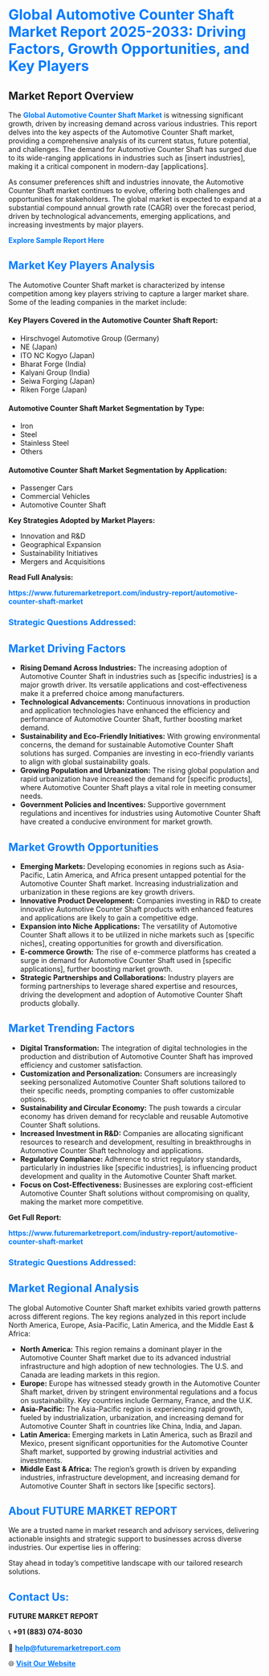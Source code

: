<h1 style="color: #007BFF;">Global Automotive Counter Shaft Market Report 2025-2033: Driving Factors, Growth Opportunities, and Key Players</h1>

<section id="overview">
<h2>Market Report Overview</h2>
<p>The <a href="https://www.futuremarketreport.com/industry-report/automotive-counter-shaft-market" style="color: #007BFF; text-decoration: none;"><strong>Global Automotive Counter Shaft Market</strong></a> is witnessing significant growth, driven by increasing demand across various industries. This report delves into the key aspects of the Automotive Counter Shaft market, providing a comprehensive analysis of its current status, future potential, and challenges. The demand for Automotive Counter Shaft has surged due to its wide-ranging applications in industries such as [insert industries], making it a critical component in modern-day [applications].</p>
<p>As consumer preferences shift and industries innovate, the Automotive Counter Shaft market continues to evolve, offering both challenges and opportunities for stakeholders. The global market is expected to expand at a substantial compound annual growth rate (CAGR) over the forecast period, driven by technological advancements, emerging applications, and increasing investments by major players.</p>
</section>

<section id="overview">
<p><a href="https://www.futuremarketreport.com/request-sample/reportId=126384" style="color: #007BFF; text-decoration: none;"><strong>Explore Sample Report Here</strong></a></p>
</section>

<section id="key-players">
<h2 style="color: #007BFF;">Market Key Players Analysis</h2>
<p>The Automotive Counter Shaft market is characterized by intense competition among key players striving to capture a larger market share. Some of the leading companies in the market include:</p>
<h4>Key Players Covered in the Automotive Counter Shaft Report:</h4>
<ul><li>Hirschvogel Automotive Group (Germany)</li><li>NE (Japan)</li><li>ITO NC Kogyo (Japan)</li><li>Bharat Forge (India)</li><li>Kalyani Group (India)</li><li>Seiwa Forging (Japan)</li><li>Riken Forge (Japan)</li></ul>
<h4>Automotive Counter Shaft Market Segmentation by Type:</h4>
<ul><li>Iron</li><li>Steel</li><li>Stainless Steel</li><li>Others</li></ul>

<h4>Automotive Counter Shaft Market Segmentation by Application:</h4>
<ul><li>Passenger Cars</li><li>Commercial Vehicles</li><li>Automotive Counter Shaft</li></ul>
<p><strong>Key Strategies Adopted by Market Players:</strong></p>
<ul>
<li>Innovation and R&D</li>
<li>Geographical Expansion</li>
<li>Sustainability Initiatives</li>
<li>Mergers and Acquisitions</li>
</ul>
</section>

<section>
<p><strong>Read Full Analysis: </strong></p><a href="https://www.futuremarketreport.com/industry-report/automotive-counter-shaft-market" style="color: #007BFF; text-decoration: none;"><strong>https://www.futuremarketreport.com/industry-report/automotive-counter-shaft-market</strong></a>
<h3 style="color: #007BFF;">Strategic Questions Addressed:</h3>
</section>

<section id="driving-factors">
<h2 style="color: #007BFF;">Market Driving Factors</h2>
<ul>
<li><strong>Rising Demand Across Industries:</strong> The increasing adoption of Automotive Counter Shaft in industries such as [specific industries] is a major growth driver. Its versatile applications and cost-effectiveness make it a preferred choice among manufacturers.</li>
<li><strong>Technological Advancements:</strong> Continuous innovations in production and application technologies have enhanced the efficiency and performance of Automotive Counter Shaft, further boosting market demand.</li>
<li><strong>Sustainability and Eco-Friendly Initiatives:</strong> With growing environmental concerns, the demand for sustainable Automotive Counter Shaft solutions has surged. Companies are investing in eco-friendly variants to align with global sustainability goals.</li>
<li><strong>Growing Population and Urbanization:</strong> The rising global population and rapid urbanization have increased the demand for [specific products], where Automotive Counter Shaft plays a vital role in meeting consumer needs.</li>
<li><strong>Government Policies and Incentives:</strong> Supportive government regulations and incentives for industries using Automotive Counter Shaft have created a conducive environment for market growth.</li>
</ul>
</section>

<section id="growth-opportunities">
<h2 style="color: #007BFF;">Market Growth Opportunities</h2>
<ul>
<li><strong>Emerging Markets:</strong> Developing economies in regions such as Asia-Pacific, Latin America, and Africa present untapped potential for the Automotive Counter Shaft market. Increasing industrialization and urbanization in these regions are key growth drivers.</li>
<li><strong>Innovative Product Development:</strong> Companies investing in R&D to create innovative Automotive Counter Shaft products with enhanced features and applications are likely to gain a competitive edge.</li>
<li><strong>Expansion into Niche Applications:</strong> The versatility of Automotive Counter Shaft allows it to be utilized in niche markets such as [specific niches], creating opportunities for growth and diversification.</li>
<li><strong>E-commerce Growth:</strong> The rise of e-commerce platforms has created a surge in demand for Automotive Counter Shaft used in [specific applications], further boosting market growth.</li>
<li><strong>Strategic Partnerships and Collaborations:</strong> Industry players are forming partnerships to leverage shared expertise and resources, driving the development and adoption of Automotive Counter Shaft products globally.</li>
</ul>
</section>

<section id="trending-factors">
<h2 style="color: #007BFF;">Market Trending Factors</h2>
<ul>
<li><strong>Digital Transformation:</strong> The integration of digital technologies in the production and distribution of Automotive Counter Shaft has improved efficiency and customer satisfaction.</li>
<li><strong>Customization and Personalization:</strong> Consumers are increasingly seeking personalized Automotive Counter Shaft solutions tailored to their specific needs, prompting companies to offer customizable options.</li>
<li><strong>Sustainability and Circular Economy:</strong> The push towards a circular economy has driven demand for recyclable and reusable Automotive Counter Shaft solutions.</li>
<li><strong>Increased Investment in R&D:</strong> Companies are allocating significant resources to research and development, resulting in breakthroughs in Automotive Counter Shaft technology and applications.</li>
<li><strong>Regulatory Compliance:</strong> Adherence to strict regulatory standards, particularly in industries like [specific industries], is influencing product development and quality in the Automotive Counter Shaft market.</li>
<li><strong>Focus on Cost-Effectiveness:</strong> Businesses are exploring cost-efficient Automotive Counter Shaft solutions without compromising on quality, making the market more competitive.</li>
</ul>
</section>

<section>
<p><strong>Get Full Report: </strong></p><a href="https://www.futuremarketreport.com/industry-report/automotive-counter-shaft-market" style="color: #007BFF; text-decoration: none;"><strong>https://www.futuremarketreport.com/industry-report/automotive-counter-shaft-market</strong></a>
<h3 style="color: #007BFF;">Strategic Questions Addressed:</h3>
</section>


<section id="regional-analysis">
<h2 style="color: #007BFF;">Market Regional Analysis</h2>
<p>The global Automotive Counter Shaft market exhibits varied growth patterns across different regions. The key regions analyzed in this report include North America, Europe, Asia-Pacific, Latin America, and the Middle East & Africa:</p>
<ul>
<li><strong>North America:</strong> This region remains a dominant player in the Automotive Counter Shaft market due to its advanced industrial infrastructure and high adoption of new technologies. The U.S. and Canada are leading markets in this region.</li>
<li><strong>Europe:</strong> Europe has witnessed steady growth in the Automotive Counter Shaft market, driven by stringent environmental regulations and a focus on sustainability. Key countries include Germany, France, and the U.K.</li>
<li><strong>Asia-Pacific:</strong> The Asia-Pacific region is experiencing rapid growth, fueled by industrialization, urbanization, and increasing demand for Automotive Counter Shaft in countries like China, India, and Japan.</li>
<li><strong>Latin America:</strong> Emerging markets in Latin America, such as Brazil and Mexico, present significant opportunities for the Automotive Counter Shaft market, supported by growing industrial activities and investments.</li>
<li><strong>Middle East & Africa:</strong> The region’s growth is driven by expanding industries, infrastructure development, and increasing demand for Automotive Counter Shaft in sectors like [specific sectors].</li>
</ul>
</section>

<footer>
<h2 style="color: #007BFF;">About FUTURE MARKET REPORT</h2>
<p>We are a trusted name in market research and advisory services, delivering actionable insights and strategic support to businesses across diverse industries. Our expertise lies in offering:</p>

<p>Stay ahead in today’s competitive landscape with our tailored research solutions.</p>

<h2 style="color: #007BFF;">Contact Us:</h2>
<p><strong>FUTURE MARKET REPORT</strong></p>
<p>📞 <strong>+91 (883) 074-8030</strong></p>
<p>📧 <strong><a href="mailto:help@futuremarketreport.com" style="color: #007BFF;">help@futuremarketreport.com</a></strong></p>
<p>🌐 <strong><a href="https://www.futuremarketreport.com/" style="color: #007BFF;">Visit Our Website</a></strong></p>
</footer>